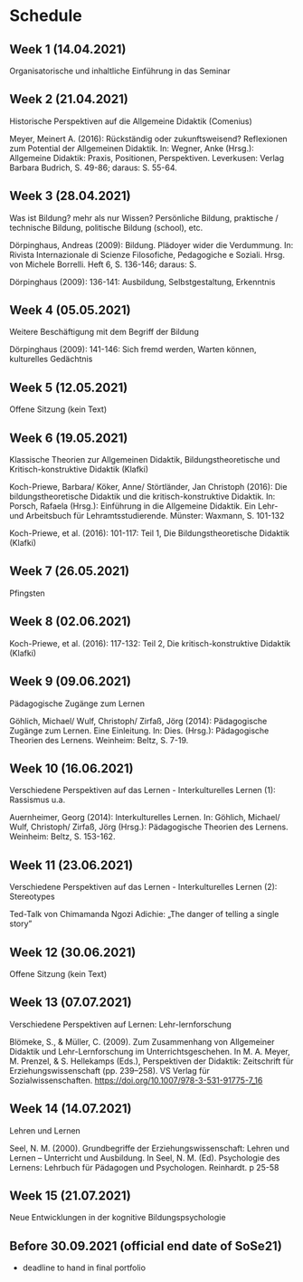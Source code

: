 # Schedule

## Week  1 (14.04.2021)

Organisatorische und inhaltliche Einführung in das Seminar

## Week  2 (21.04.2021)

Historische Perspektiven auf die Allgemeine Didaktik (Comenius)

Meyer, Meinert A. (2016): Rückständig oder zukunftsweisend? Reflexionen zum Potential der Allgemeinen Didaktik. In: Wegner, Anke (Hrsg.): Allgemeine Didaktik: Praxis, Positionen, Perspektiven. Leverkusen: Verlag Barbara Budrich, S. 49-86; daraus: S. 55-64.


## Week  3 (28.04.2021)

Was ist Bildung? mehr als nur Wissen? Persönliche Bildung, praktische / technische Bildung, politische Bildung (school), etc.

Dörpinghaus, Andreas (2009): Bildung. Plädoyer wider die Verdummung. In: Rivista Internazionale di Scienze Filosofiche, Pedagogiche e Soziali. Hrsg. von Michele Borrelli. Heft 6, S. 136-146; daraus: S.

Dörpinghaus (2009): 136-141: Ausbildung, Selbstgestaltung, Erkenntnis


## Week  4 (05.05.2021)

Weitere Beschäftigung mit dem Begriff der Bildung

Dörpinghaus (2009): 141-146: Sich fremd werden, Warten können, kulturelles Gedächtnis


## Week  5 (12.05.2021)

Offene Sitzung (kein Text)


## Week  6 (19.05.2021)

Klassische Theorien zur Allgemeinen Didaktik, Bildungstheoretische und Kritisch-konstruktive Didaktik (Klafki)

Koch-Priewe, Barbara/ Köker, Anne/ Störtländer, Jan Christoph (2016): Die bildungstheoretische Didaktik und die kritisch-konstruktive Didaktik. In: Porsch, Rafaela (Hrsg.): Einführung in die Allgemeine Didaktik. Ein Lehr- und Arbeitsbuch für Lehramtsstudierende. Münster: Waxmann, S. 101-132

Koch-Priewe, et al. (2016): 101-117: Teil 1, Die Bildungstheoretische Didaktik (Klafki)


## Week  7 (26.05.2021)

Pfingsten 


## Week  8 (02.06.2021)

Koch-Priewe, et al. (2016): 117-132: Teil 2, Die kritisch-konstruktive Didaktik (Klafki)


## Week  9 (09.06.2021)

Pädagogische Zugänge zum Lernen

Göhlich, Michael/ Wulf, Christoph/ Zirfaß, Jörg (2014): Pädagogische Zugänge zum Lernen. Eine Einleitung. In: Dies. (Hrsg.): Pädagogische Theorien des Lernens. Weinheim: Beltz, S. 7-19.


## Week 10 (16.06.2021)

Verschiedene Perspektiven auf das Lernen - Interkulturelles Lernen (1): Rassismus u.a.

Auernheimer, Georg (2014): Interkulturelles Lernen. In: Göhlich, Michael/ Wulf, Christoph/ Zirfaß, Jörg (Hrsg.): Pädagogische Theorien des Lernens. Weinheim: Beltz, S. 153-162.


## Week 11 (23.06.2021)

Verschiedene Perspektiven auf das Lernen - Interkulturelles Lernen (2): Stereotypes 

Ted-Talk von Chimamanda Ngozi Adichie: „The danger of telling a single story”


## Week 12 (30.06.2021)

Offene Sitzung (kein Text)


## Week 13 (07.07.2021)

Verschiedene Perspektiven auf Lernen: Lehr-lernforschung 

Blömeke, S., & Müller, C. (2009). Zum Zusammenhang von Allgemeiner Didaktik und Lehr-Lernforschung im Unterrichtsgeschehen. In M. A. Meyer, M. Prenzel, & S. Hellekamps (Eds.), Perspektiven der Didaktik: Zeitschrift für Erziehungswissenschaft (pp. 239–258). VS Verlag für Sozialwissenschaften. https://doi.org/10.1007/978-3-531-91775-7_16


## Week 14 (14.07.2021)

Lehren und Lernen

Seel, N. M. (2000). Grundbegriffe der Erziehungswissenschaft: Lehren und Lernen – Unterricht und Ausbildung. In Seel, N. M. (Ed). Psychologie des Lernens: Lehrbuch für Pädagogen und Psychologen. Reinhardt. p 25-58 


## Week 15 (21.07.2021)

Neue Entwicklungen in der kognitive Bildungspsychologie 


## Before 30.09.2021 (official end date of SoSe21)

- deadline to hand in final portfolio




